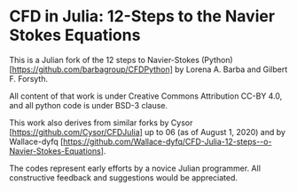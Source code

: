 # CFD in Julia: 12-Steps to the Navier Stokes Equations

This is a Julian fork of the 12 steps to Navier-Stokes (Python) [https://github.com/barbagroup/CFDPython] by Lorena A. Barba and Gilbert F. Forsyth. 

All content of that work is under Creative Commons Attribution CC-BY 4.0, and all python code is under BSD-3 clause. 

This work also derives from similar forks by Cysor [https://github.com/Cysor/CFDJulia] up to 06 (as of August 1, 2020) and by Wallace-dyfq [https://github.com/Wallace-dyfq/CFD-Julia-12-steps--o-Navier-Stokes-Equations].

The codes represent early efforts by a novice Julian programmer.  All constructive feedback and suggestions would be appreciated.
